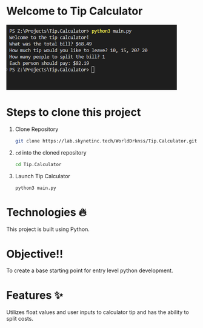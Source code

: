 # Welcome to Tip Calculator
![](images/application.PNG)

# Steps to clone this project

1. Clone Repository
    ```sh
    git clone https://lab.skynetinc.tech/WorldDrknss/Tip.Calculator.git
    ```

2. `cd` into the cloned repository
    ```sh
    cd Tip.Calculator
    ``` 

3. Launch Tip Calculator
    ```sh
    python3 main.py
    ```

# Technologies 🔥

This project is built using Python.
  
# Objective‼

To create a base starting point for entry level python development.
# Features ✨
Utilizes float values and user inputs to calculator tip and has the ability to split costs.